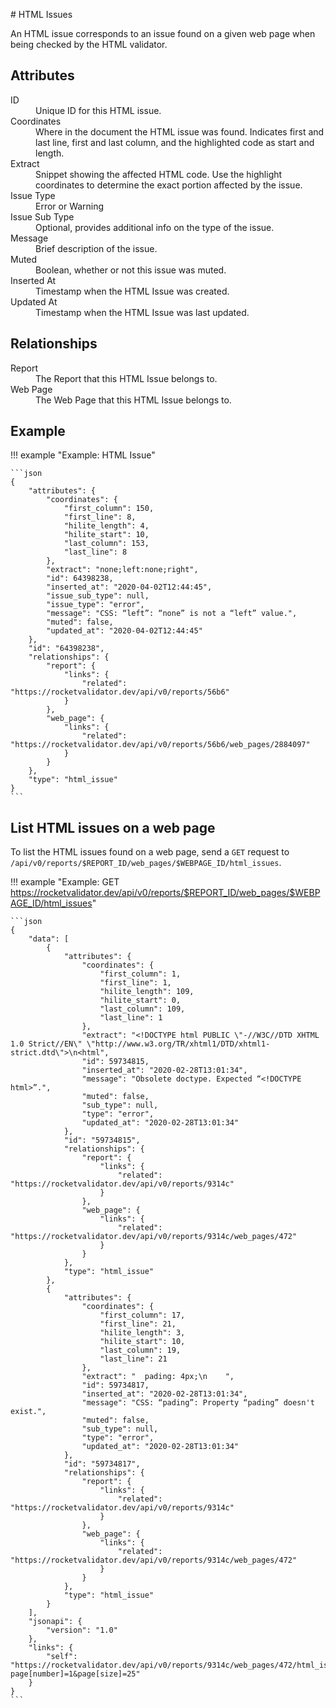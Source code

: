 # HTML Issues

An HTML issue corresponds to an issue found on a given web page when being checked by the HTML validator.

## Attributes

<dl>
  <dt>ID</dt>
  <dd>Unique ID for this HTML issue.</dd>

  <dt>Coordinates</dt>
  <dd>Where in the document the HTML issue was found. Indicates first and last line, first and last column, and the highlighted code as start and length.</dd>

  <dt>Extract</dt>
  <dd>Snippet showing the affected HTML code. Use the highlight coordinates to determine the exact portion affected by the issue.</dd>

  <dt>Issue Type</dt>
  <dd>Error or Warning</dd>

  <dt>Issue Sub Type</dt>
  <dd>Optional, provides additional info on the type of the issue.</dd>

  <dt>Message</dt>
  <dd>Brief description of the issue.</dd>

  <dt>Muted</dt>
  <dd>Boolean, whether or not this issue was muted.</dd>

  <dt>Inserted At</dt>
  <dd>Timestamp when the HTML Issue was created.</dd>

  <dt>Updated At</dt>
  <dd>Timestamp when the HTML Issue was last updated.</dd>  
</dl>

## Relationships

<dl>
  <dt>Report</dt>
  <dd>The Report that this HTML Issue belongs to.</dd>

  <dt>Web Page</dt>
  <dd>The Web Page that this HTML Issue belongs to.</dd>
</dl>

## Example

!!! example "Example: HTML Issue"

    ```json
    {
    	"attributes": {
    		"coordinates": {
    			"first_column": 150,
    			"first_line": 8,
    			"hilite_length": 4,
    			"hilite_start": 10,
    			"last_column": 153,
    			"last_line": 8
    		},
    		"extract": "none;left:none;right",
    		"id": 64398238,
    		"inserted_at": "2020-04-02T12:44:45",
    		"issue_sub_type": null,
    		"issue_type": "error",
    		"message": "CSS: “left”: “none” is not a “left” value.",
    		"muted": false,
    		"updated_at": "2020-04-02T12:44:45"
    	},
    	"id": "64398238",
    	"relationships": {
    		"report": {
    			"links": {
    				"related": "https://rocketvalidator.dev/api/v0/reports/56b6"
    			}
    		},
    		"web_page": {
    			"links": {
    				"related": "https://rocketvalidator.dev/api/v0/reports/56b6/web_pages/2884097"
    			}
    		}
    	},
    	"type": "html_issue"
    }
    ```

## List HTML issues on a web page

To list the HTML issues found on a web page, send a `GET` request to `/api/v0/reports/$REPORT_ID/web_pages/$WEBPAGE_ID/html_issues`.

!!! example "Example: GET https://rocketvalidator.dev/api/v0/reports/$REPORT_ID/web_pages/$WEBPAGE_ID/html_issues"

    ```json
    {
        "data": [
            {
                "attributes": {
                    "coordinates": {
                        "first_column": 1,
                        "first_line": 1,
                        "hilite_length": 109,
                        "hilite_start": 0,
                        "last_column": 109,
                        "last_line": 1
                    },
                    "extract": "<!DOCTYPE html PUBLIC \"-//W3C//DTD XHTML 1.0 Strict//EN\" \"http://www.w3.org/TR/xhtml1/DTD/xhtml1-strict.dtd\">\n<html",
                    "id": 59734815,
                    "inserted_at": "2020-02-28T13:01:34",
                    "message": "Obsolete doctype. Expected “<!DOCTYPE html>”.",
                    "muted": false,
                    "sub_type": null,
                    "type": "error",
                    "updated_at": "2020-02-28T13:01:34"
                },
                "id": "59734815",
                "relationships": {
                    "report": {
                        "links": {
                            "related": "https://rocketvalidator.dev/api/v0/reports/9314c"
                        }
                    },
                    "web_page": {
                        "links": {
                            "related": "https://rocketvalidator.dev/api/v0/reports/9314c/web_pages/472"
                        }
                    }
                },
                "type": "html_issue"
            },
            {
                "attributes": {
                    "coordinates": {
                        "first_column": 17,
                        "first_line": 21,
                        "hilite_length": 3,
                        "hilite_start": 10,
                        "last_column": 19,
                        "last_line": 21
                    },
                    "extract": "  pading: 4px;\n    ",
                    "id": 59734817,
                    "inserted_at": "2020-02-28T13:01:34",
                    "message": "CSS: “pading”: Property “pading” doesn't exist.",
                    "muted": false,
                    "sub_type": null,
                    "type": "error",
                    "updated_at": "2020-02-28T13:01:34"
                },
                "id": "59734817",
                "relationships": {
                    "report": {
                        "links": {
                            "related": "https://rocketvalidator.dev/api/v0/reports/9314c"
                        }
                    },
                    "web_page": {
                        "links": {
                            "related": "https://rocketvalidator.dev/api/v0/reports/9314c/web_pages/472"
                        }
                    }
                },
                "type": "html_issue"
            }
        ],
        "jsonapi": {
            "version": "1.0"
        },
        "links": {
            "self": "https://rocketvalidator.dev/api/v0/reports/9314c/web_pages/472/html_issues?page[number]=1&page[size]=25"
        }
    }
    ```
